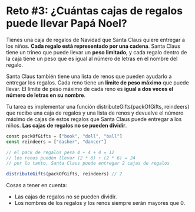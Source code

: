 # Reto #3: ¿Cuántas cajas de regalos puede llevar Papá Noel?

Tienes una caja de regalos de Navidad que Santa Claus quiere entregar a los niños.
**Cada regalo está representado por una cadena**. Santa Claus tiene un trineo que
puede llevar un **peso limitado**, y cada regalo dentro de la caja tiene un peso
que es igual al número de letras en el nombre del regalo.

Santa Claus también tiene una lista de renos que pueden ayudarlo a entregar los
regalos. Cada reno tiene un **límite de peso máximo** que puede llevar. El límite
de peso máximo de cada reno es **igual a dos veces el número de letras en su nombre**.

Tu tarea es implementar una función distributeGifts(packOfGifts, reindeers) que
recibe una caja de regalos y una lista de renos y devuelve el número máximo de
cajas de estos regalos que Santa Claus puede entregar a los niños. **Las cajas de
regalos no se pueden dividir**.

```javascript
const packOfGifts = ["book", "doll", "ball"]
const reindeers = ["dasher", "dancer"]

// el pack de regalos pesa 4 + 4 + 4 = 12
// los renos pueden llevar (2 * 6) + (2 * 6) = 24
// por lo tanto, Santa Claus puede entregar 2 cajas de regalos

distributeGifts(packOfGifts, reindeers) // 2
```

Cosas a tener en cuenta:

- Las cajas de regalos no se pueden dividir.
- Los nombres de los regalos y los renos siempre serán mayores que 0.
